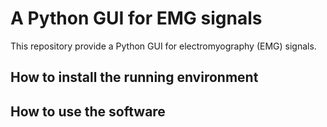# A Python GUI for EMG signals
This repository provide a Python GUI for electromyography (EMG) signals. 

## How to install the running environment



## How to use the software

